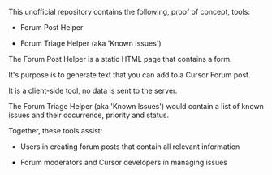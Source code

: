 This unofficial repository contains the following, proof of concept, tools:

 - Forum Post Helper
  
 - Forum Triage Helper (aka 'Known Issues')   

The Forum Post Helper is a static HTML page that contains a form.  

It's purpose is to generate text that you can add to a Cursor Forum post. 

It is a client-side tool, no data is sent to the server.

The Forum Triage Helper (aka 'Known Issues') would contain a list of known issues and their occurrence, priority and status.

Together, these tools assist:

- Users in creating forum posts that contain all relevant information  

- Forum moderators and Cursor developers in managing issues  

